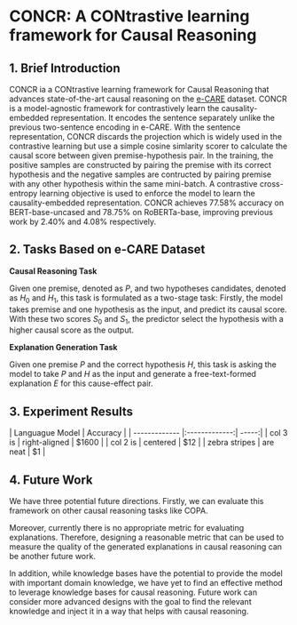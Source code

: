 # CONCR: A CONtrastive learning framework for Causal Reasoning
## 1. Brief Introduction
CONCR ia a CONtrastive learning framework for Causal Reasoning that advances state-of-the-art causal reasoning on the [e-CARE](https://github.com/Waste-Wood/e-CARE) dataset. CONCR is a model-agnostic framework for contrastively learn the causality-embedded representation. It encodes the sentence separately unlike the previous two-sentence encoding in e-CARE. With the sentence representation, CONCR discards the projection which is widely used in the contrastive learning but use a simple cosine simlarity scorer to calculate the causal score between given premise-hypothesis pair. In the training, the positive samples are constructed by pairing the premise with its correct hypothesis and the negative samples are contructed by pairing premise with any other hypothesis within the same mini-batch. A contrastive cross-entropy learning objective is used to enforce the model to learn the causality-embedded representation. CONCR achieves 77.58% accuracy on BERT-base-uncased and 78.75% on RoBERTa-base, improving previous work by 2.40% and 4.08% respectively.

## 2. Tasks Based on e-CARE Dataset
**Causal Reasoning Task**

Given one premise, denoted as $P$, and two hypotheses candidates, denoted as $H_0$ and $H_1$, this task is formulated as a two-stage task: Firstly, the model takes premise and one hypothesis as the input, and predict its causal score. With these two scores $S_0$ and $S_1$, the predictor select the hypothesis with a higher causal score as the output.

**Explanation Generation Task**

Given one premise $P$ and the correct hypothesis $H$, this task is asking the model to take $P$ and $H$ as the input and generate a free-text-formed explanation $E$ for this cause-effect pair.

## 3. Experiment Results
| Languague Model        | Accuracy           |
| ------------- |:-------------:| -----:|
| col 3 is      | right-aligned | $1600 |
| col 2 is      | centered      |   $12 |
| zebra stripes | are neat      |    $1 |

## 4. Future Work
We have three potential future directions. Firstly, we can evaluate this framework on other causal reasoning tasks like COPA.

Moreover, currently there is no appropriate metric for evaluating explanations. Therefore, designing a reasonable metric that can be used to measure the quality of the generated explanations in causal reasoning can be another future work.

In addition, while knowledge bases have the potential to provide the model with important domain knowledge, we have yet to find an effective method to leverage knowledge bases for causal reasoning. Future work can consider more advanced designs with the goal to find the relevant knowledge and inject it in a way that helps with causal reasoning.
